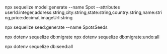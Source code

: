 npx sequelize model:generate --name Spot --attributes userId:integer,address:string,city:string,state:string,country:string,name:string,price:decimal,imageUrl:string


npx sequelize seed:generate --name SpotsSeeds




npx dotenv sequelize db:migrate
npx dotenv sequelize db:migrate:undo:all



npx dotenv sequelize db:seed:all
